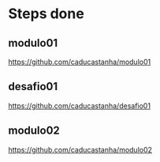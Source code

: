 # Steps done

## modulo01
https://github.com/caducastanha/modulo01

## desafio01
https://github.com/caducastanha/desafio01

## modulo02
https://github.com/caducastanha/modulo02
